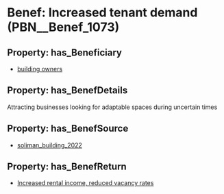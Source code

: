 # Benef: __Increased tenant demand__ (PBN__Benef_1073)

## Property: has_Beneficiary

* [building owners](../Stakeholder/PBN__Stakeholder_80)

## Property: has_BenefDetails

Attracting businesses looking for adaptable spaces during uncertain times

## Property: has_BenefSource

* [soliman_building_2022](../Article/PBN__Article_224)

## Property: has_BenefReturn

* [Increased rental income, reduced vacancy rates](../BenefReturn/PBN__BenefReturn_1198)

